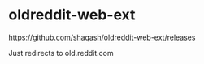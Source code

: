 # oldreddit-web-ext

https://github.com/shaqash/oldreddit-web-ext/releases

Just redirects to old.reddit.com
